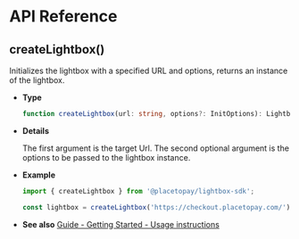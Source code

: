 # API Reference

## createLightbox()

Initializes the lightbox with a specified URL and options, returns an instance of the lightbox.

- **Type**

  ```ts
  function createLightbox(url: string, options?: InitOptions): LightboxInstance
  ```

- **Details**

  The first argument is the target Url. The second optional argument is the options to be passed to the lightbox instance.

- **Example**

  ```js
  import { createLightbox } from '@placetopay/lightbox-sdk';

  const lightbox = createLightbox('https://checkout.placetopay.com/')
  ```

- **See also** [Guide - Getting Started - Usage instructions](/getting-started#usage-instructions)
